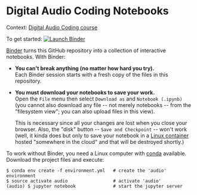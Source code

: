 # Digital Audio Coding Notebooks

Context: [Digital Audio Coding course][audio]

[audio]: https://eul.ink/audio

To get started: [![Launch Binder][binder-badge]][audio-binder]

[binder-badge]: https://img.shields.io/badge/Launch-Binder-blue.svg?style=flat-square
[audio-binder]: https://mybinder.org/v2/gh/boisgera/audio-notebooks/master

[Binder] turns this GitHub repository into a collection of interactive notebooks.
With Binder:


  - **You can't break anything (no matter how hard you try).**  
    Each Binder session starts with a fresh copy of the files in this repository.  
    

  - **You must download your notebooks to save your work.**  
    Open the `File` menu then select `Download as` and  `Notebook (.ipynb)`
    (you cannot also download any file -- not merely notebooks -- 
    from the "filesystem view"; you can also upload files in this view).

    This is necessary since all your changes are lost when you close your browser.
    Also, the "disk" button -- `Save and Checkpoint` -- won't work
    (well, it kinda does but only to save your notebook
    in a [Linux container] hosted "somewhere in the cloud" and 
    that will be destroyed shortly.)

To work without Binder, you need a Linux computer with [conda] available. 
Download the project files and execute:

    $ conda env create -f environment.yml   # create the 'audio' environment
    $ source activate audio                 # activate 'audio'
    (audio) $ jupyter notebook              # start the jupyter server


[Binder]: https://mybinder.org/
[Linux container]: https://en.wikipedia.org/wiki/Linux_containers
[conda]: https://conda.io/docs/
